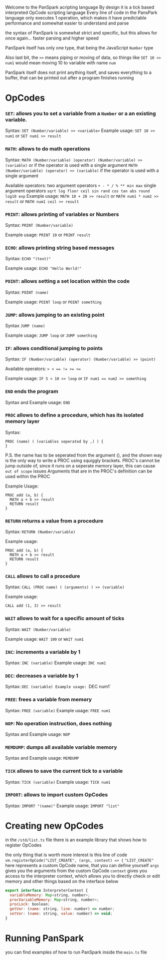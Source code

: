 Welcome to the PanSpark acripting language
By design it is a tick based interpreted OpCode scripting language
Every line of code in the PansPark language only executes 1 operation, which makes it have predictable performance and somewhat easier to understand and parse

the syntax of PanSpark is somewhat strict and specific, but this allows for once again... faster parsing and higher speed

PanSpark itself has only one type, that being the JavaScript `Number` type

Also last bit, the `>>` means piping or moving of data, so things like `SET 10 >> num1` would mean moving 10 to variable with name `num`

PanSpark itself does not print anything itself, and saves everything to a buffer, that can be printed out after a program finishes running

# OpCodes
### `SET`: allows you to set a variable from a `Number` or a an existing variable.
  Syntax:
  `SET (Number/variable) >> <variable>`
  Example usage: 
  `SET 10 >> num1` or `SET num1 >> result`

 ### `MATH`: allows to do math operations
  Syntax:
  `MATH (Number/variable) (operator) (Number/variable) >> (variable)`
  or if the operator is used with a single argument
  `MATH (Number/variable) (operator) >> (variable)`
  if the operator is used with a single argument
  
  Available operators:
  two argument operators `+ - * / % ** min max`
  single argument operators `sqrt log floor ceil sin rand cos tan abs round log10 exp`
  Example usage:
  `MATH 10 + 20 >> result` or `MATH num1 * num2 >> result` or `MATH num1 ceil >> result`
  
  ### `PRINT`: allows printing of variables or Numbers
  Syntax:
  `PRINT (Number/variable)`
  
  Example usage:
  `PRINT 10` or `PRINT result`
  
  ### `ECHO`: allows printing string based messages
  Syntax:
  `ECHO "(text)"`
  
  Example usage:
  `ECHO "Hello World!"`
  
  ### `POINT`: allows setting a set location within the code
  Syntax:
  `POINT (name)`
  
  Example usage:
  `POINT loop` or `POINT something`
  
  ### `JUMP`: allows jumping to an existing point
  Syntax
  `JUMP (name)`
  
  Example usage:
  `JUMP loop` or `JUMP something`
  
  ### `IF`: allows conditional jumping to points
  Syntax:
  `IF (Number/variable) (operator) (Number/variable) >> (point)`
  
  Available operators:
  `> < == != >= <=`
  
  Example usage:
  `IF 5 < 10 >> loop` or `IF num1 == num2 >> something`
  
  ### `END` ends the program
  Syntax and Example usage:
  `END`
  
  ### `PROC` allows to define a procedure, which has its isolated memory layer
  Syntax:
  ```
  PROC (name) ( (variables seperated by ,) ) {
  }
  ```
  P.S. the name has to be seperated from the argument (), and the shown way is the only way to write a PROC using squiggly brackets.
  PROC's cannot be jump outside of, since it runs on a seperate memory layer, this can cause `out of scope` issues
  Arguments that are in the PROC's definition can be used within the PROC
  
  Example Usage:
  ```
  PROC add (a, b) {
    MATH a + b >> result
    RETURN result
  }
  ```

  ### `RETURN` returns a value from a procedure
  Syntax:
  `RETURN (Number/variable)`
  
  Example usage:
  ```
  PROC add (a, b) {
    MATH a + b >> result
    RETURN result
  }
  ```
  ### `CALL` allows to call a procedure
  Syntax:
  `CALL (PROC name) ( (arguments) ) >> (variable)`
  
  Example usage:
  ```
  CALL add (1, 3) >> result
  ```
  ### `WAIT` allows to wait for a specific amount of ticks
  Syntax:
  `WAIT (Number/variable)`

  Example usage:
  `WAIT 100` or `WAIT num1`
  ### `INC`: increments a variable by 1
  Syntax:
  `INC (variable)`
  Example usage:
  `INC num1`
  ### `DEC`: decreases a variable by 1
  Syntax:
  `DEC (variable)
  Example usage:
  `DEC num1`
  ### `FREE`: frees a variable from memory
  Syntax:
  `FREE (variable)`
  Example usage:
  `FREE num1`
  ### `NOP`: No operation instruction, does nothing
  Syntax and Example usage:
  `NOP`
  ### `MEMDUMP`: dumps all available variable memory
  Syntax and Example usage:
  `MEMDUMP`
  ### `TICK` allows to save the current tick to a variable
  Syntax:
  `TICK (variable)`
  Example usage:
  `TICK num1`
  ### `IMPORT`: allows to import custom OpCodes
  Syntax:
  `IMPORT "(name)"`
  Example usage:
  `IMPORT "list"`
  
  
  
  # Creating new OpCodes
  
  in the `/std/list.ts` file there is an example library that shows how to register OpCodes
  
  the only thing that is worth more interest is this line of code
  `vm.registerOpCode("LIST_CREATE", (args, context) => {`
  `"LIST_CREATE"` here represents a custom OpCode name, that you can define yourself
  `args` gives you the arguments from the custom OpCode
  `context` gives you access to the interpreter context, which allows you to directly check or edit memory and other things based on the interface below
  ```js
  export interface InterpreterContext {
    variableMemory: Map<string, number>;
    procVariableMemory: Map<string, number>;
    procLock: boolean;
    getVar: (name: string, line: number) => number;
    setVar: (name: string, value: number) => void;
  }
  ```
  
  # Running PanSpark
  you can find examples of how to run PanSpark inside the `main.ts` file
